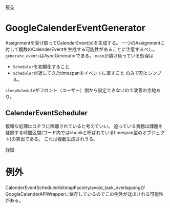 [戻る](../README.md)

# GoogleCalenderEventGenerator

Assignmentを受け取ってCalenderEvent(s)を生成する。
一つのAssignmentに対して複数のCalenderEventを生成する可能性があることに注意するべし。
`generate_events`はAyncGeneratorである。
`main`が請け負っている処理は
- `Scheduler`を初期化すること
- `Scheduler`が返してきたtimespanをイベントに直すこと
のみで割とシンプル。

`sleepSchedule`がフロント（ユーザー）側から設定できないので改善の余地あり。

## CalenderEventScheduler

複雑な処理はコチラに隔離されていると考えていい。
追っている責務は課題を登録する時間区間(コード内ではchunkと呼ばれているtimespan型のオブジェクト)の算出である。
これは複数生成されうる。

[詳細](./CalenderEventScheduler/README.md)

# 例外

CalenderEventScheduler/bitmapFacotry/avoid_task_overlappingが
GoogleCalenderAPIWrapperに依存しているのでこの例外が送出される可能性がある。